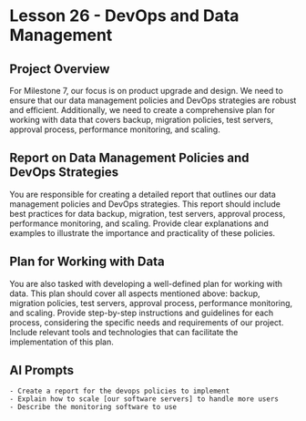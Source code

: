 # Lesson 26 - DevOps and Data Management

## Project Overview

For Milestone 7, our focus is on product upgrade and design. We need to ensure that our data management policies and
DevOps strategies are robust and efficient. Additionally, we need to create a comprehensive plan for working with data
that covers backup, migration policies, test servers, approval process, performance monitoring, and scaling.

## Report on Data Management Policies and DevOps Strategies

You are responsible for creating a detailed report that outlines our data management policies and DevOps strategies.
This report should include best practices for data backup, migration, test servers, approval process, performance
monitoring, and scaling. Provide clear explanations and examples to illustrate the importance and practicality of these
policies.

## Plan for Working with Data

You are also tasked with developing a well-defined plan for working with data. This plan should cover all aspects
mentioned above: backup, migration policies, test servers, approval process, performance monitoring, and scaling.
Provide step-by-step instructions and guidelines for each process, considering the specific needs and requirements of
our project. Include relevant tools and technologies that can facilitate the implementation of this plan.


##  AI Prompts

	- Create a report for the devops policies to implement
	- Explain how to scale [our software servers] to handle more users
	- Describe the monitoring software to use

